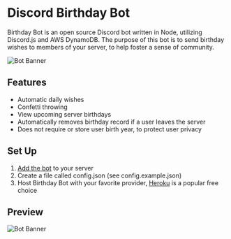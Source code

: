 # Discord Birthday Bot
Birthday Bot is an open source Discord bot written in Node, utilizing Discord.js and AWS DynamoDB. The purpose of this bot is to send birthday wishes to members of your server, to help foster a sense of community.

![Bot Banner](https://i.imgur.com/tppPUiE.png "Artist credit: https://dribbble.com/alena-kamaeva")

## Features
* Automatic daily wishes
* Confetti throwing
* View upcoming server birthdays
* Automatically removes birthday record if a user leaves the server
* Does not require or store user birth year, to protect user privacy

## Set Up
1. [Add the bot](https://discordpy.readthedocs.io/en/latest/discord.html) to your server
2. Create a file called config.json (see config.example.json)
3. Host Birthday Bot with your favorite provider, [Heroku](https://shiffman.net/a2z/bot-heroku/) is a popular free choice

## Preview
![Bot Banner](https://i.imgur.com/3fZZKEv.gif "Example")
